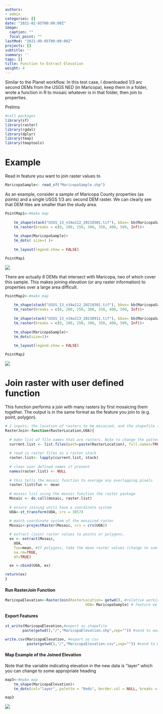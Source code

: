 ```yaml
---
authors:
- admin
categories: []
date: "2021-02-05T00:00:00Z"
image:
  caption: ""
  focal_point: ""
lastMod: "2021-09-05T00:00:00Z"
projects: []
subtitle: ''
summary: ''
tags: []
title: Function to Extract Elevation
weight: 4
---
```


Similar to the Planet workflow. In this test case, I downloaded 1/3 arc second DEMs from the USGS NED (in Maricopa), keep them in a folder, wrote a function in R to mosaic whatever is in that folder, then join to properties.



Prelims

```r
#call packages
library(sf)
library(raster)
library(rgdal)
library(dplyr)
library(tmap)
library(tmaptools)
```

# Example
Read in feature you want to join raster values to

```r
MaricopaSample<- read_sf("MaricopaSample.shp")
```

As an example, consider a sample of Maricopa County properties (as points) and a single USGS 1/3 arc second DEM raster. We can clearly see that DEM tiles are smaller than the study area.

```r
PointMap1<-#make map
  
    tm_shape(stack("USGS_13_n34w112_20210301.tif"), bbox= bb(MaricopaSample))+
    tm_raster(breaks = c(0, 200, 250, 300, 350, 400, 500, Inf))+
  
    tm_shape(MaricopaSample)+
    tm_dots( size=1 )+
    
    tm_layout(legend.show = FALSE)

PointMap1
```

![](/images/Elevation/img1.png)


There are actually 8 DEMs that intersect with Maricopa, two of which cover this sample. This makes joining elevation (or any raster information) to properties over a large area difficult. 

```r
PointMap2<-#make map
  
    tm_shape(stack("USGS_13_n34w112_20210301.tif"), bbox= bb(MaricopaSample))+
    tm_raster(breaks = c(0, 200, 250, 300, 350, 400, 500, Inf))+
  
    tm_shape(stack("USGS_13_n34w113_20130911.tif"), bbox= bb(MaricopaSample))+
    tm_raster(breaks = c(0, 200, 250, 300, 350, 400, 500, Inf))+
  
    tm_shape(MaricopaSample)+
    tm_dots(size=1)+
    
    tm_layout(legend.show = FALSE)

PointMap2
```

![](/images/Elevation/featured.png)

# Join raster with user defined function 
This function performs a join with many rasters by first mosaicing them together. The output is in the same format as the feature you join to (e.g. point, polygon).

```r
# 2 inputs: the location of rasters to be mosaiced, and the shapefile (unit of analysis) you want to join raster values to 
RasterJoin<-function(RasterLocation,UOA){ 
 
  # make list of file names that are rasters. Note to change the pattern argument if rasters are not .tif. Alternatively you can remove the pattern argument if the file location only stores relevant raster files to be mosaiced. 
  current.list <- list.files(path=paste(RasterLocation), full.names=TRUE, pattern = ".tif") 
    
  # read in raster files as a raster stack
  raster.list<- lapply(current.list, stack) 
  
  # clear user defined names if present
  names(raster.list) <- NULL 
  
  # this tells the mosaic function to average any overlapping pixels
  raster.list$fun <- mean 
  
  # mosaic list using the mosaic function the raster package
  Mosaic <- do.call(mosaic, raster.list)
  
  # ensure joining units have a coordinate system
  UOA<-st_transform(UOA, crs = 3857)
  
  # match coordinate system of the mosaiced raster
  Mosaic<-projectRaster(Mosaic, crs = crs(UOA))

  # extract (join) raster values to points or polygons. 
  ex <- extract(Mosaic, 
    UOA, 
    fun=mean, #If polygons, take the mean raster values (change to sum or other function if desired)
    na.rm=TRUE,
    df=TRUE)

  ex <-cbind(UOA, ex)

return(ex)
}
```

#### Run RasterJoin Function

```r
MaricopaElevation<-RasterJoin(RasterLocation= getwd(), #relative working directory, or change "getwd()" to raster folder
                                     UOA= MaricopaSample) # feature we want to join to
```

#### Export Features

```r
st_write(MaricopaElevation,#export as shapefile
        paste(getwd(),"/","MaricopaElevation.shp",sep="")) #send to working directory (change to relevant folder and file name if different)

write.csv(MaricopaElevation, #export as csv
          paste(getwd(),"/","MaricopaElevation.csv",sep="")) #send to working directory (change to relevant folder and file name if different)
```

#### Map Example of the Joined Elevation

Note that the variable indicating elevation in the new data is "layer" which you can change to some appropriate heading

```r
map3<-#make map
    tm_shape(MaricopaElevation)+
    tm_dots(col="layer", palette = "Reds", border.col = NULL, breaks = c(0, 200, 250, 300, 350, 400, 500, Inf), size = 1)

map3
```

![](/images/Elevation/img2.png)
